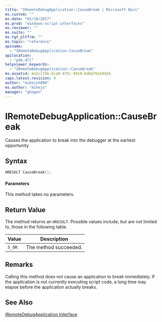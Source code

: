 ```yaml
---
title: "IRemoteDebugApplication::CauseBreak | Microsoft Docs"
ms.custom: ""
ms.date: "01/18/2017"
ms.prod: "windows-script-interfaces"
ms.reviewer: ""
ms.suite: ""
ms.tgt_pltfrm: ""
ms.topic: "reference"
apiname: 
  - "IRemoteDebugApplication.CauseBreak"
apilocation: 
  - "pdm.dll"
helpviewer_keywords: 
  - "IRemoteDebugApplication::CauseBreak"
ms.assetid: 6a2c27bb-dca0-475c-9918-bdbb70a50d26
caps.latest.revision: 9
author: "mikejo5000"
ms.author: "mikejo"
manager: "ghogen"
---
```

# IRemoteDebugApplication::CauseBreak
Causes the application to break into the debugger at the earliest opportunity.  
  
## Syntax  
  
```cpp
HRESULT CauseBreak();  
```  
  
#### Parameters  
 This method takes no parameters.  
  
## Return Value  
 The method returns an `HRESULT`. Possible values include, but are not limited to, those in the following table.  
  
|Value|Description|  
|-----------|-----------------|  
|`S_OK`|The method succeeded.|  
  
## Remarks  
 Calling this method does not cause an application to break immediately. If the application is not currently executing script code, a long time may elapse before the application actually breaks.  
  
## See Also  
 [IRemoteDebugApplication Interface](../../winscript/reference/iremotedebugapplication-interface.md)